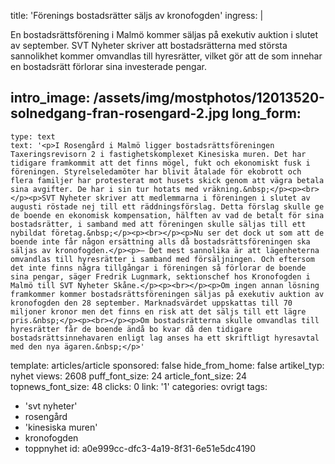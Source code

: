 title: 'Förenings bostadsrätter säljs av kronofogden'
ingress: |
  <p>En bostadsrättsförening i Malmö kommer säljas på exekutiv auktion i slutet av september. SVT Nyheter skriver att bostadsrätterna med största sannolikhet kommer omvandlas till hyresrätter, vilket gör att de som innehar en bostadsrätt förlorar sina investerade pengar.
  </p>
  
intro_image: /assets/img/mostphotos/12013520-solnedgang-fran-rosengard-2.jpg
long_form:
  -
    type: text
    text: '<p>I Rosengård i Malmö ligger bostadsrättsföreningen Taxeringsrevisorn 2 i fastighetskomplexet Kinesiska muren. Det har tidigare framkommit att det finns mögel, fukt och ekonomiskt fusk i föreningen. Styrelseledamöter har blivit åtalade för ekobrott och flera familjer har protesterat mot husets skick genom att vägra betala sina avgifter. De har i sin tur hotats med vräkning.&nbsp;</p><p><br></p><p>SVT Nyheter skriver att medlemmarna i föreningen i slutet av augusti röstade nej till ett räddningsförslag. Detta förslag skulle ge de boende en ekonomisk kompensation, hälften av vad de betalt för sina bostadsrätter, i samband med att föreningen skulle säljas till ett nybildat företag.&nbsp;</p><p><br></p><p>Nu ser det dock ut som att de boende inte får någon ersättning alls då bostadsrättsföreningen ska säljas av kronofogden.</p><p>– Det mest sannolika är att lägenheterna omvandlas till hyresrätter i samband med försäljningen. Och eftersom det inte finns några tillgångar i föreningen så förlorar de boende sina pengar, säger Fredrik Lugnmark, sektionschef hos Kronofogden i Malmö till SVT Nyheter Skåne.</p><p><br></p><p>Om ingen annan lösning framkommer kommer bostadsrättsföreningen säljas på exekutiv auktion av kronofogden den 28 september. Marknadsvärdet uppskattas till 70 miljoner kronor men det finns en risk att det säljs till ett lägre pris.&nbsp;</p><p><br></p><p>Om bostadsrätterna skulle omvandlas till hyresrätter får de boende ändå bo kvar då den tidigare bostadsrättsinnehavaren enligt lag anses ha ett skriftligt hyresavtal med den nya ägaren.&nbsp;</p>'
template: articles/article
sponsored: false
hide_from_home: false
artikel_typ: nyhet
views: 2608
puff_font_size: 24
article_font_size: 24
topnews_font_size: 48
clicks: 0
link: '1'
categories: ovrigt
tags:
  - 'svt nyheter'
  - rosengård
  - 'kinesiska muren'
  - kronofogden
  - toppnyhet
id: a0e999cc-dfc3-4a19-8f31-6e51e5dc4190
